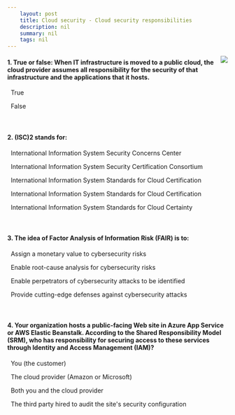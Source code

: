 ```yaml
---
    layout: post
    title: Cloud security - Cloud security responsibilities
    description: nil
    summary: nil
    tags: nil
---
```



 <a target="_blank" href="https://docs.microsoft.com/en-us/learn/modules/cmu-cloud-security/1-responsibilities/"><i class="fas fa-external-link-alt"></i> </a>
 <img align="right" src="https://docs.microsoft.com/en-us/learn/achievements/cmu-cloud-admin/cmu-cloud-security.svg">
####  1. True or false: When IT infrastructure is moved to a public cloud, the cloud provider assumes all responsibility for the security of that infrastructure and the applications that it hosts.


<i class='far fa-square'></i> &nbsp;&nbsp;True

<i class='fas fa-check-square' style='color: Dodgerblue;'></i> &nbsp;&nbsp;False
<br />
<br />
<br />

####  2. (ISC)2 stands for:


<i class='far fa-square'></i> &nbsp;&nbsp;International Information System Security Concerns Center

<i class='fas fa-check-square' style='color: Dodgerblue;'></i> &nbsp;&nbsp;International Information System Security Certification Consortium

<i class='far fa-square'></i> &nbsp;&nbsp;International Information System Standards for Cloud Certification

<i class='far fa-square'></i> &nbsp;&nbsp;International Information System Standards for Cloud Certification

<i class='far fa-square'></i> &nbsp;&nbsp;International Information System Standards for Cloud Certainty
<br />
<br />
<br />

####  3. The idea of Factor Analysis of Information Risk (FAIR) is to:


<i class='fas fa-check-square' style='color: Dodgerblue;'></i> &nbsp;&nbsp;Assign a monetary value to cybersecurity risks

<i class='far fa-square'></i> &nbsp;&nbsp;Enable root-cause analysis for cybersecurity risks

<i class='far fa-square'></i> &nbsp;&nbsp;Enable perpetrators of cybersecurity attacks to be identified

<i class='far fa-square'></i> &nbsp;&nbsp;Provide cutting-edge defenses against cybersecurity attacks
<br />
<br />
<br />

####  4. Your organization hosts a public-facing Web site in Azure App Service or AWS Elastic Beanstalk. According to the Shared Responsibility Model (SRM), who has responsibility for securing access to these services through Identity and Access Management (IAM)?


<i class='far fa-square'></i> &nbsp;&nbsp;You (the customer)

<i class='far fa-square'></i> &nbsp;&nbsp;The cloud provider (Amazon or Microsoft)

<i class='fas fa-check-square' style='color: Dodgerblue;'></i> &nbsp;&nbsp;Both you and the cloud provider

<i class='far fa-square'></i> &nbsp;&nbsp;The third party hired to audit the site's security configuration
<br />
<br />
<br />
